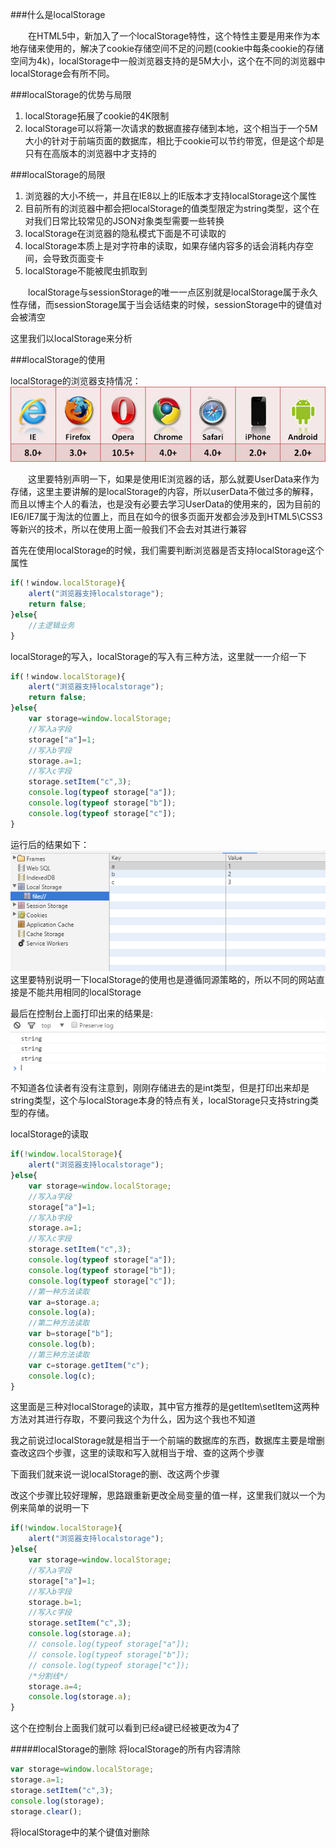 ###什么是localStorage

&emsp;&emsp;在HTML5中，新加入了一个localStorage特性，这个特性主要是用来作为本地存储来使用的，解决了cookie存储空间不足的问题(cookie中每条cookie的存储空间为4k)，localStorage中一般浏览器支持的是5M大小，这个在不同的浏览器中localStorage会有所不同。

###localStorage的优势与局限

<ol>
    <li>localStorage拓展了cookie的4K限制</li>
    <li>localStorage可以将第一次请求的数据直接存储到本地，这个相当于一个5M大小的针对于前端页面的数据库，相比于cookie可以节约带宽，但是这个却是只有在高版本的浏览器中才支持的</li>
</ol>

###localStorage的局限

<ol>
    <li>浏览器的大小不统一，并且在IE8以上的IE版本才支持localStorage这个属性</li>
    <li>目前所有的浏览器中都会把localStorage的值类型限定为string类型，这个在对我们日常比较常见的JSON对象类型需要一些转换</li>
    <li>localStorage在浏览器的隐私模式下面是不可读取的</li>
    <li>localStorage本质上是对字符串的读取，如果存储内容多的话会消耗内存空间，会导致页面变卡</li>
    <li>localStorage不能被爬虫抓取到</li>
</ol>
&emsp;&emsp;localStorage与sessionStorage的唯一一点区别就是localStorage属于永久性存储，而sessionStorage属于当会话结束的时候，sessionStorage中的键值对会被清空

这里我们以localStorage来分析

###localStorage的使用

localStorage的浏览器支持情况：
![](/assets/728493-20160626102341735-27421870.jpg)

&emsp;&emsp;这里要特别声明一下，如果是使用IE浏览器的话，那么就要UserData来作为存储，这里主要讲解的是localStorage的内容，所以userData不做过多的解释，而且以博主个人的看法，也是没有必要去学习UserData的使用来的，因为目前的IE6/IE7属于淘汰的位置上，而且在如今的很多页面开发都会涉及到HTML5\CSS3等新兴的技术，所以在使用上面一般我们不会去对其进行兼容

首先在使用localStorage的时候，我们需要判断浏览器是否支持localStorage这个属性

```javascript
if(！window.localStorage){
    alert("浏览器支持localstorage");
    return false;
}else{
    //主逻辑业务
}
```

localStorage的写入，localStorage的写入有三种方法，这里就一一介绍一下

```javascript
if(！window.localStorage){
    alert("浏览器支持localstorage");
    return false;
}else{
    var storage=window.localStorage;
    //写入a字段
    storage["a"]=1;
    //写入b字段
    storage.a=1;
    //写入c字段
    storage.setItem("c",3);
    console.log(typeof storage["a"]);
    console.log(typeof storage["b"]);
    console.log(typeof storage["c"]);
}
```

运行后的结果如下：
![](/assets/728493-20160626105220610-1095267293.png)
这里要特别说明一下localStorage的使用也是遵循同源策略的，所以不同的网站直接是不能共用相同的localStorage

最后在控制台上面打印出来的结果是:
![](/assets/728493-20160626110312391-621359725.png)

不知道各位读者有没有注意到，刚刚存储进去的是int类型，但是打印出来却是string类型，这个与localStorage本身的特点有关，localStorage只支持string类型的存储。

localStorage的读取

```javascript
if(!window.localStorage){
    alert("浏览器支持localstorage");
}else{
    var storage=window.localStorage;
    //写入a字段
    storage["a"]=1;
    //写入b字段
    storage.a=1;
    //写入c字段
    storage.setItem("c",3);
    console.log(typeof storage["a"]);
    console.log(typeof storage["b"]);
    console.log(typeof storage["c"]);
    //第一种方法读取
    var a=storage.a;
    console.log(a);
    //第二种方法读取
    var b=storage["b"];
    console.log(b);
    //第三种方法读取
    var c=storage.getItem("c");
    console.log(c);
}
```

这里面是三种对localStorage的读取，其中官方推荐的是getItem\setItem这两种方法对其进行存取，不要问我这个为什么，因为这个我也不知道

我之前说过localStorage就是相当于一个前端的数据库的东西，数据库主要是增删查改这四个步骤，这里的读取和写入就相当于增、查的这两个步骤

下面我们就来说一说localStorage的删、改这两个步骤

改这个步骤比较好理解，思路跟重新更改全局变量的值一样，这里我们就以一个为例来简单的说明一下

```javascript
if(!window.localStorage){
    alert("浏览器支持localstorage");
}else{
    var storage=window.localStorage;
    //写入a字段
    storage["a"]=1;
    //写入b字段
    storage.b=1;
    //写入c字段
    storage.setItem("c",3);
    console.log(storage.a);
    // console.log(typeof storage["a"]);
    // console.log(typeof storage["b"]);
    // console.log(typeof storage["c"]);
    /*分割线*/
    storage.a=4;
    console.log(storage.a);
}
```
这个在控制台上面我们就可以看到已经a键已经被更改为4了

#####localStorage的删除
将localStorage的所有内容清除
```javascript
var storage=window.localStorage;
storage.a=1;
storage.setItem("c",3);
console.log(storage);
storage.clear();
```
将localStorage中的某个键值对删除